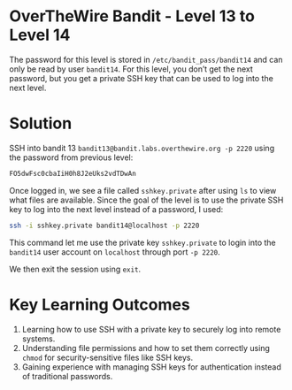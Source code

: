 # OverTheWire Bandit - Level 13 to Level 14
The password for this level is stored in `/etc/bandit_pass/bandit14` and can only be read by user `bandit14`. For this level, you don’t get the next password, but you get a private SSH key that can be used to log into the next level.
# Solution
SSH into bandit 13 `bandit13@bandit.labs.overthewire.org -p 2220` using the password from previous level:
```bash
FO5dwFsc0cbaIiH0h8J2eUks2vdTDwAn
```
Once logged in, we see a file called `sshkey.private` after using `ls` to view what files are available. Since the goal of the level is to use the private SSH key to log into the next level instead of a password, I used:
```bash
ssh -i sshkey.private bandit14@localhost -p 2220
```
This command let me use the private key `sshkey.private` to login into the `bandit14` user account on `localhost` through port `-p 2220`.

We then exit the session using `exit`.
# Key Learning Outcomes
1. Learning how to use SSH with a private key to securely log into remote systems.
2. Understanding file permissions and how to set them correctly using `chmod` for security-sensitive files like SSH keys.
3. Gaining experience with managing SSH keys for authentication instead of traditional passwords.
